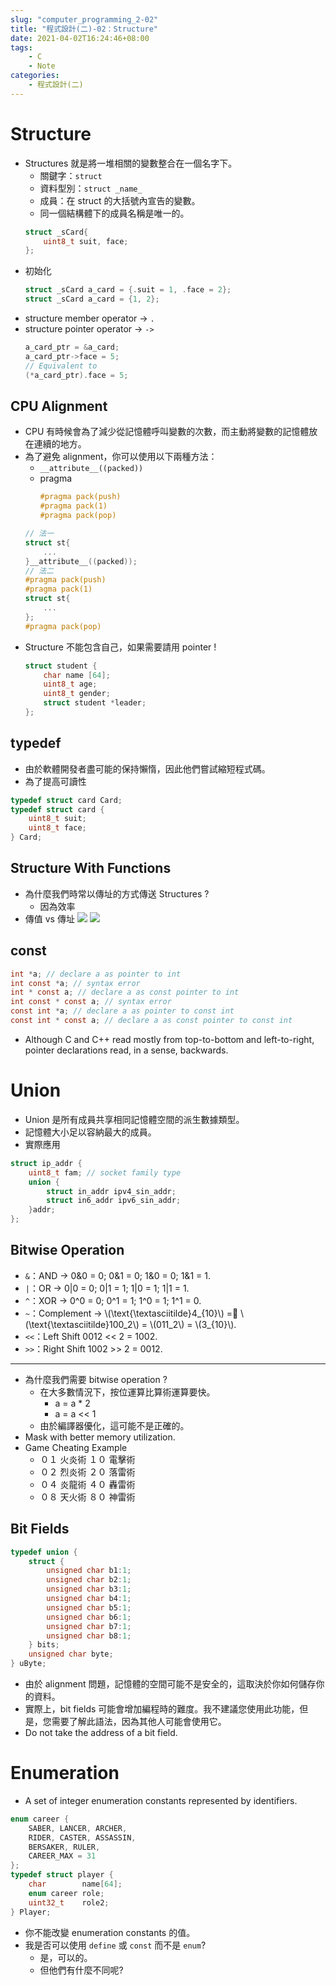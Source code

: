 ```yaml
---
slug: "computer_programming_2-02"
title: "程式設計(二)-02：Structure"
date: 2021-04-02T16:24:46+08:00
tags:
    - C
    - Note
categories:
    - 程式設計(二)
---
```

# Structure
- Structures 就是將一堆相關的變數整合在一個名字下。
    - 關鍵字：`struct`
    - 資料型別：`struct _name_`
    - 成員：在 struct 的大括號內宣告的變數。
    - 同一個結構體下的成員名稱是唯一的。
    ```c
    struct _sCard{
        uint8_t suit, face;
    };
    ```
- 初始化
    ```c
    struct _sCard a_card = {.suit = 1, .face = 2};
    struct _sCard a_card = {1, 2};
    ```
- structure member operator -> `.`
- structure pointer operator -> `->`
    ```c
    a_card_ptr = &a_card;
    a_card_ptr->face = 5;
    // Equivalent to
    (*a_card_ptr).face = 5;
    ```
## CPU Alignment
- CPU 有時候會為了減少從記憶體呼叫變數的次數，而主動將變數的記憶體放在連續的地方。
- 為了避免 alignment，你可以使用以下兩種方法：
    - `__attribute__((packed))`
    - pragma
        ```c
        #pragma pack(push)
        #pragma pack(1)
        #pragma pack(pop)
        ```
    ```c
    // 法一
    struct st{
        ...
    }__attribute__((packed));
    // 法二
    #pragma pack(push)
    #pragma pack(1)
    struct st{
        ...
    };
    #pragma pack(pop)
    ```
- Structure 不能包含自己，如果需要請用 pointer !
    ```c
    struct student {
        char name [64];
        uint8_t age;
        uint8_t gender;
        struct student *leader;
    };
    ```
## typedef
- 由於軟體開發者盡可能的保持懶惰，因此他們嘗試縮短程式碼。
- 為了提高可讀性
```c
typedef struct card Card;
typedef struct card {
    uint8_t suit;
    uint8_t face;
} Card;
```
## Structure With Functions
- 為什麼我們時常以傳址的方式傳送 Structures ?
    - 因為效率
- 傳值 vs 傳址
![](computer_programming_2-02-01.jpg) ![](computer_programming_2-02-02.jpg)

## const
```c
int *a; // declare a as pointer to int
int const *a; // syntax error
int * const a; // declare a as const pointer to int
int const * const a; // syntax error
const int *a; // declare a as pointer to const int
const int * const a; // declare a as const pointer to const int
```
- Although C and C++ read mostly from top-to-bottom and left-to-right, pointer declarations read, in a sense, backwards.

# Union
- Union 是所有成員共享相同記憶體空間的派生數據類型。
- 記憶體大小足以容納最大的成員。
- 實際應用
```c
struct ip_addr {
    uint8_t fam; // socket family type
    union {
        struct in_addr ipv4_sin_addr;
        struct in6_addr ipv6_sin_addr;
    }addr;
};
```
## Bitwise Operation
- `&`：AND -> 0&0 = 0; 0&1 = 0; 1&0 = 0; 1&1 = 1.
- `|`：OR -> 0|0 = 0; 0|1 = 1; 1|0 = 1; 1|1 = 1.
- `^`：XOR -> 0^0 = 0; 0^1 = 1; 1^0 = 1; 1^1 = 0.
- `~`：Complement -> \\(\text{\textasciitilde}4_{10}\\) = \\(\text{\textasciitilde}100_2\\) = \\(011_2\\) = \\(3_{10}\\).
- `<<`：Left Shift 0012 << 2 = 1002.
- `>>`：Right Shift 1002 >> 2 = 0012.
---
- 為什麼我們需要 bitwise operation ?
    - 在大多數情況下，按位運算比算術運算要快。
        - a = a * 2
        - a = a << 1
    - 由於編譯器優化，這可能不是正確的。
- Mask with better memory utilization.
- Game Cheating Example
    - ０１ ⽕炎術 １０ 電擊術
    - ０２ 烈炎術 ２０ 落雷術
    - ０４ 炎⿓術 ４０ 轟雷術
    - ０８ 天⽕術 ８０ 神雷術
## Bit Fields
```c
typedef union {
    struct {
        unsigned char b1:1;
        unsigned char b2:1;
        unsigned char b3:1;
        unsigned char b4:1;
        unsigned char b5:1;
        unsigned char b6:1;
        unsigned char b7:1;
        unsigned char b8:1;
    } bits;
    unsigned char byte;
} uByte;
```
- 由於 alignment 問題，記憶體的空間可能不是安全的，這取決於你如何儲存你的資料。
- 實際上，bit fields 可能會增加編程時的難度。我不建議您使用此功能，但是，您需要了解此語法，因為其他人可能會使用它。
- Do not take the address of a bit field.

# Enumeration
- A set of integer enumeration constants represented by identifiers.
```c
enum career {
    SABER, LANCER, ARCHER,
    RIDER, CASTER, ASSASSIN,
    BERSAKER, RULER,
    CAREER_MAX = 31
};
typedef struct player {
    char        name[64];
    enum career role;
    uint32_t    role2;
} Player;
```
- 你不能改變 enumeration constants 的值。
- 我是否可以使用 `define` 或 `const` 而不是 `enum`?
    - 是，可以的。
    - 但他們有什麼不同呢?